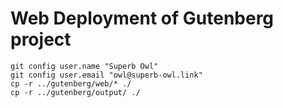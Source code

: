 # Web Deployment of Gutenberg project
```
git config user.name "Superb Owl"
git config user.email "owl@superb-owl.link"
cp -r ../gutenberg/web/* ./
cp -r ../gutenberg/output/ ./
```
